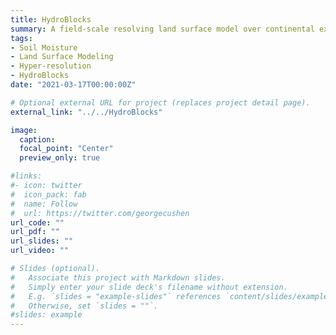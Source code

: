 ```yaml
---
title: HydroBlocks
summary: A field-scale resolving land surface model over continental extents
tags:
- Soil Moisture
- Land Surface Modeling
- Hyper-resolution
- HydroBlocks
date: "2021-03-17T00:00:00Z"

# Optional external URL for project (replaces project detail page).
external_link: "../../HydroBlocks"

image:
  caption: 
  focal_point: "Center"
  preview_only: true

#links:
#- icon: twitter
#  icon_pack: fab
#  name: Follow
#  url: https://twitter.com/georgecushen
url_code: ""
url_pdf: ""
url_slides: ""
url_video: ""

# Slides (optional).
#   Associate this project with Markdown slides.
#   Simply enter your slide deck's filename without extension.
#   E.g. `slides = "example-slides"` references `content/slides/example-slides.md`.
#   Otherwise, set `slides = ""`.
#slides: example
---
```



